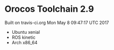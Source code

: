 
# Orocos Toolchain 2.9

Built on travis-ci.org Mon May  8 09:47:17 UTC 2017

* Ubuntu xenial
* ROS kinetic
* Arch x86_64


